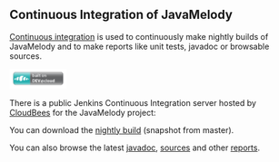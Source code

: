 ## Continuous Integration of JavaMelody ##

[Continuous integration](http://en.wikipedia.org/wiki/Continuous_integration) is used to continuously make nightly builds of JavaMelody and to make reports like unit tests, javadoc or browsable sources.

<a href='http://www.cloudbees.com/'><img src='resources/images/Button-Built-on-CB-1.png' alt='Built on CloudBees' width='20%' /></a>

There is a public Jenkins Continuous Integration server hosted by [CloudBees](http://www.cloudbees.com) for the JavaMelody project:

You can download the [nightly build](https://javamelody.ci.cloudbees.com/job/javamelody/) (snapshot from master).

You can also browse the latest [javadoc](https://javamelody.ci.cloudbees.com/job/javamelody/site/apidocs/index.html), [sources](https://javamelody.ci.cloudbees.com/job/javamelody/site/xref/index.html) and other [reports](https://javamelody.ci.cloudbees.com/job/javamelody/).
